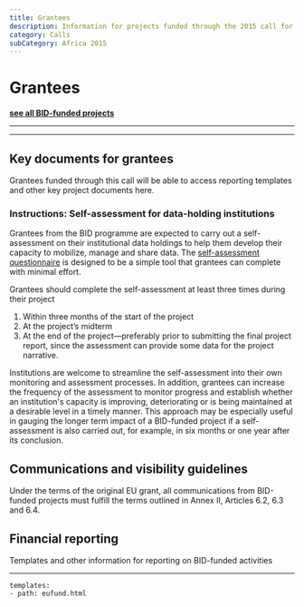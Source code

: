 ```yaml
---
title: Grantees
description: Information for projects funded through the 2015 call for proposals in sub-Saharan Africa.
category: Calls
subCategory: Africa 2015
---
```


# Grantees

__[see all BID-funded projects](http://gbif.org/bid)__

___

<!-- toc -->
<!-- tocstop -->

-----------------------

## Key documents for grantees

Grantees funded through this call will be able to access reporting templates and other key project documents here.

### Instructions: Self-assessment for data-holding institutions

Grantees from the BID programme are expected to carry out a self-assessment on their institutional data holdings to help them develop their capacity to mobilize, manage and share data. The [self-assessment questionnaire](http://#) is designed to be a simple tool that grantees can complete with minimal effort. 

Grantees should complete the self-assessment at least three times during their project

1. Within three months of the start of the project
2. At the project’s midterm
3. At the end of the project—preferably prior to submitting the final project report, since the assessment can provide some data for the project narrative. 

Institutions are welcome to streamline the self-assessment into their own monitoring and assessment processes. In addition, grantees can increase the frequency of the assessment to monitor progress and establish whether an institution's capacity is improving, deteriorating or is being maintained at a desirable level in a timely manner. This approach may be especially useful in gauging the longer term impact of a BID-funded  project if a self-assessment is also carried out, for example, in six months or one year after its conclusion. 

## Communications and visibility guidelines

Under the terms of the original EU grant, all communications from BID-funded projects must fulfill the terms outlined in Annex II, Articles 6.2, 6.3 and 6.4. 

## Financial reporting

Templates and other information for reporting on BID-funded activities

----------

```styledYaml
templates:
- path: eufund.html
```
